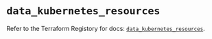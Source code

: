 # `data_kubernetes_resources`

Refer to the Terraform Registory for docs: [`data_kubernetes_resources`](https://registry.terraform.io/providers/hashicorp/kubernetes/2.22.0/docs/data-sources/resources).

